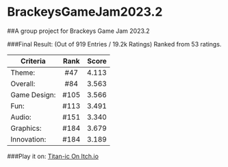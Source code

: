 # BrackeysGameJam2023.2
##A group project for Brackeys Game Jam 2023.2

###Final Result: (Out of 919 Entries / 19.2k Ratings)
Ranked from 53 ratings. 

| Criteria      | Rank   | Score  |
| ------------- |:------:| ------:|
| Theme:        | #47    | 4.113  |
| Overall:      | #84    | 3.563  |
| Game Design:  | #105   | 3.566  |
| Fun:          | #113   | 3.491  |
| Audio:        | #151   | 3.340  |
| Graphics:     | #184   | 3.679  |
| Innovation:   | #184   | 3.189  |


###Play it on: [Titan-ic On Itch.io](https://purplehp.itch.io/titan-ic)
